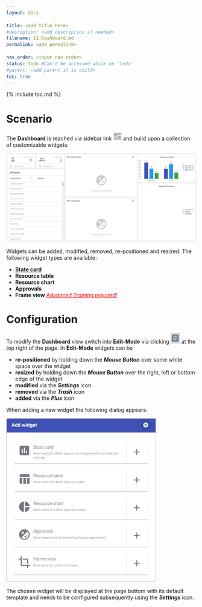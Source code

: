 ```yaml
---
layout: docs

title: <add title here>
#desription: <add description if needed>
filename: 11-Dashboard.md
permalink: <add permalink>

nav_order: <input nav order>
status: todo #Can't be accessed while on 'todo'
#parent: <add parent if is child>
toc: true
---
```


{% include toc.md %}

# Scenario

The **Dashboard** is reached via sidebar link ![image.png](/img/image-6066fb7e-6ac8-4447-ac57-9c89b59d6621.png) and build upon a collection of customizable widgets:

![image.png](/img/image-92158324-2f95-4f38-a259-75f804949633.png)

Widgets can be added, modified, removed, re-positioned and resized. The following widget types are available:

- [**State card**](/OCG-UI/How-To/Tutorials/11-Dashboard/a\)-State-card)
- **Resource table**
- **Resource chart**
- **Approvals**
- **Frame view** _[<span style="color: red;"><u>Advanced Training required!</u></span>](https://ocg.de/Trainings)_

# Configuration

To modify the **Dashboard** view switch into **Edit-Mode** via clicking ![image.png](/img/image-50d61311-00a1-44bb-996f-f1a045244c0d.png) at the top right of the page. In **Edit-Mode** widgets can be

- **re-positioned** by holding down the _**Mouse Button**_ over some white space over the widget
- **resized** by holding down the _**Mouse Button**_ over the right, left or bottom edge of the widget
- **modified** via the _**Settings**_ icon
- **removed** via the _**Trash**_ icon
- **added** via the _**Plus**_ icon

When adding a new widget the following dialog appears:

![image.png](/img/image-49c4b752-a4d9-4819-aca4-60e7c4740347.png)

The chosen widget will be displayed at the page bottom with its default template and needs to be configured subsequently using the _**Settings**_ icon.
